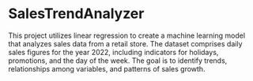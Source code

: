# SalesTrendAnalyzer
This project utilizes linear regression to create a machine learning model that analyzes sales data from a retail store. The dataset comprises daily sales figures for the year 2022, including indicators for holidays, promotions, and the day of the week. The goal is to identify trends, relationships among variables, and patterns of sales growth.

